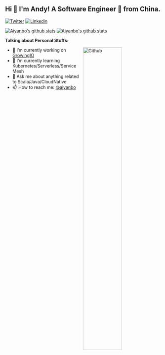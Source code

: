 ## Hi 👋 I'm Andy! A Software Engineer 🚀 from China.

[![Twitter](https://img.shields.io/badge/-aiyanbo-blue?logo=Twitter&logoColor=white)](https://twitter.com/aiyanbo)
[![Linkedin](https://img.shields.io/badge/-aiyanbo-blue?logo=Linkedin&logoColor=white)](https://www.linkedin.com/in/aiyanbo/)

[![Aiyanbo's github stats](https://github-profile-trophy.vercel.app/?username=aiyanbo&margin-w=25&include_all_commits=true&count_private=true)](https://github.com/aiyanbo)
[![Aiyanbo's github stats](https://github-readme-stats.vercel.app/api?username=aiyanbo&show_icons=true&include_all_commits=true&count_private=true&bg_color=30,e96443,904e95&title_color=fff&text_color=fff)](https://github.com/aiyanbo)

**Talking about Personal Stuffs:**

<img width="50%" align="right" alt="Github" src="https://resources.github.com/assets/img/site/octocat-help.svg" />

- 🔭 I’m currently working on [GrowingIO](https://www.growingio.com)
- 🌱 I’m currently learning Kubernetes/Serverless/Service Mesh
- 💬 Ask me about anything related to Scala/Java/CloudNative
- 📫 How to reach me: [@aiyanbo](https://twitter.com/aiyanbo)
